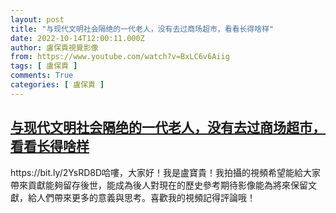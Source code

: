 ```yaml
---
layout: post
title: "与现代文明社会隔绝的一代老人，没有去过商场超市，看看长得啥样"
date: 2022-10-14T12:00:11.000Z
author: 盧保貴視覺影像
from: https://www.youtube.com/watch?v=BxLC6v6Aiig
tags: [ 盧保貴 ]
comments: True
categories: [ 盧保貴 ]
---
```

<!--1665748811000-->
[与现代文明社会隔绝的一代老人，没有去过商场超市，看看长得啥样](https://www.youtube.com/watch?v=BxLC6v6Aiig)
------

<div>
https://bit.ly/2YsRD8D哈嘍，大家好！我是盧寶貴！我拍攝的視頻希望能給大家帶來貢獻能夠留存後世，能成為後人對現在的歷史參考期待影像能為將來保留文獻，給人們帶來更多的意義與思考。喜歡我的視頻記得評論哦！
</div>
